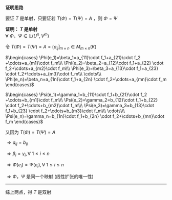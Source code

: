 **证明思路**    
    
要证 $T$ 是单射，只要证若 $T(\Phi)=T(\Psi)=A$ ，则 $\Phi=\Psi$     
    
**证明： $T$ 是单射**    
 $\forall\ \Phi，\Psi\in\mathbb L(U^n,V^m)$     
    
令 $T(\Phi)=T(\Psi)=A=\lgroup a_{ij}\rgroup_{m\times n}\in M_{m\times n}(K)$     
    
 $\begin{cases}    
\Phi(e_1)=\beta_1=a_{11}\cdot f_1+a_{21}\cdot f_2    
+\cdots+a_{m1}\cdot f_m\\\     
\Phi(e_2)=\beta_2=a_{12}\cdot f_1+a_{22}    
\cdot f_2+\cdots+a_{m2}\cdot f_m\\\     
\Phi(e_3)=\beta_3=a_{13}\cdot f_1+a_{23}    
\cdot f_2+\cdots+a_{m3}\cdot f_m\\\     
\cdots\\\     
\Phi(e_n)=\beta_n=a_{1n}\cdot f_1+a_{2n}    
\cdot f_2+\cdots+a_{mn}\cdot f_m    
\end{cases}$     
    
 $\begin{cases}    
\Psi(e_1)=\gamma_1=b_{11}\cdot f_1+b_{21}\cdot f_2    
+\cdots+b_{m1}\cdot f_m\\\     
\Psi(e_2)=\gamma_2=b_{12}\cdot f_1+b_{22}    
\cdot f_2+\cdots+b_{m2}\cdot f_m\\\     
\Psi(e_3)=\gamma_3=b_{13}\cdot f_1+b_{23}    
\cdot f_2+\cdots+b_{m3}\cdot f_m\\\     
\cdots\\\     
\Psi(e_n)=\gamma_n=b_{1n}\cdot f_1+b_{2n}    
\cdot f_2+\cdots+b_{mn}\cdot f_m    
\end{cases}$     
    
又因为 $T(\Phi)=T(\Psi)=A$     
    
 $\Rightarrow a_{ij}=b_{ij}$     
    
 $\Rightarrow\beta_i=\gamma_i,\forall\ 1\le i\le n$     
    
 $\Rightarrow\Phi(e_i)=\Psi(e_i),\forall\ 1\le i\le n$     
    
 $\Rightarrow\Phi，\Psi$ 是同一个映射 (线性扩张的唯一性)    
    
---    
综上两点，得 $T$ 是双射    
